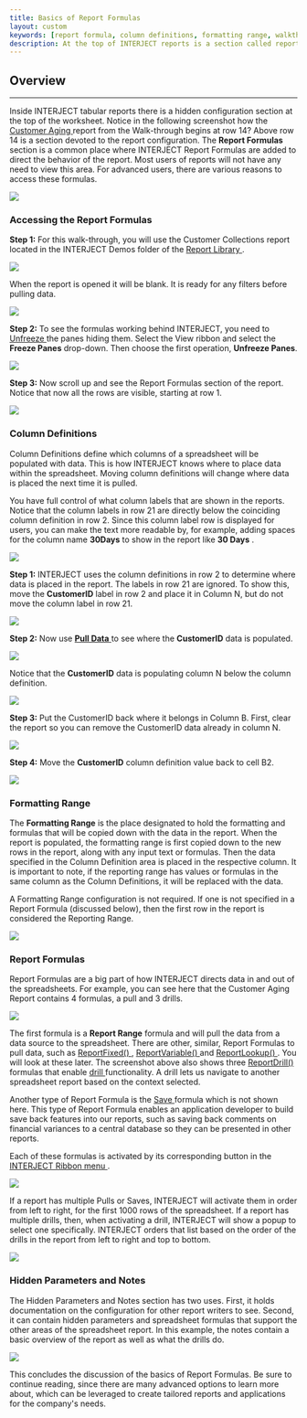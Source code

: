 ```yaml
---
title: Basics of Report Formulas
layout: custom
keywords: [report formula, column definitions, formatting range, walkthrough]
description: At the top of INTERJECT reports is a section called report formulas which handles the behavior of the report.
---
```


##  **Overview**
---
Inside INTERJECT tabular reports there is a hidden configuration section at the top of the worksheet. Notice in the following screenshot how the [ Customer Aging ](/wAbout/Customer-Aging.html) report from the Walk-through begins at row 14? Above row 14 is a section devoted to the report configuration. The **Report Formulas** section is a common place where INTERJECT Report Formulas are added to direct the behavior of the report. Most users of reports will not have any need to view this area. For advanced users, there are various reasons to access these formulas. 


![](/images/BasicsReportFormulas/image2017-6-15_15-27-28.png)

###  Accessing the Report Formulas 

**Step 1:** For this walk-through, you will use the Customer Collections report located in the INTERJECT Demos folder of the [ Report Library ](/wAbout/Report-Library-Basics.html). 

![](/images/BasicsReportFormulas/image2017-6-15_17-12-46.png)

When the report is opened it will be blank. It is ready for any filters before pulling data. 

![](/images/BasicsReportFormulas/image2017-6-21_15-6-49.png)

**Step 2:** To see the formulas working behind INTERJECT, you need to [ Unfreeze ](/wPortal/INTERJECT-Ribbon-Menu-Items.html#unfreeze) the panes hiding them. Select the View ribbon and select  the **Freeze Panes** drop-down. Then choose the first operation, **Unfreeze Panes**. 

![](/images/BasicsReportFormulas/image2017-6-21_17-55-57.png)

**Step 3:** Now scroll up and see the Report Formulas section of the report. Notice that now all the rows are visible, starting at row 1. 

![](/images/BasicsReportFormulas/image2017-6-22_10-32-17.png)

###  Column Definitions 

Column Definitions define which columns of a spreadsheet will be populated with data. This is how INTERJECT knows where to place data within the spreadsheet. Moving column definitions will change where data is placed the next time it is pulled. 

You have full control of what column labels that are shown in the reports. Notice that the column labels in row 21 are directly below the coinciding column definition in row 2. Since this column label row is displayed for users, you can make the text more readable by, for example, adding spaces for the column name **30Days** to show in the report like **30 Days** . 

![](/images/BasicsReportFormulas/image2017-6-22_11-4-25.png)

**Step 1:** INTERJECT uses the column definitions in row 2 to determine where data is placed in the report. The labels in row 21 are ignored. To show this, move the **CustomerID** label in row 2 and place it in Column N, but do not move the column label in row 21. 

![](/images/BasicsReportFormulas/image2017-6-22_11-43-17.png)

**Step 2:** Now use [ **Pull Data** ](/wGetStarted/INTERJECT-Ribbon-Menu-Items.html#pull-data)to see where the **CustomerID** data is populated. 

![](/images/BasicsReportFormulas/image2017-6-22_11-50-20.png)

Notice that the **CustomerID** data is populating column N below the column definition. 

![](/images/BasicsReportFormulas/image2017-6-22_11-55-57.png)

**Step 3:** Put the CustomerID back where it belongs in Column B. First, clear the report so you can remove the CustomerID data already in column N. 

![](/images/BasicsReportFormulas/image2017-7-3_8-15-19.png)

**Step 4:** Move the **CustomerID** column definition value back to cell B2. 

![](/images/BasicsReportFormulas/image2017-7-3_8-20-19.png)

###  Formatting Range

The **Formatting Range** is the place designated to hold the formatting and formulas that will be copied down with the data in the report. When the report is populated, the formatting range is first copied down to the new rows in the report, along with any input text or formulas. Then the data specified in the Column Definition area is placed in the respective column. It is important to note, if the reporting range has values or formulas in the same column as the Column Definitions, it will be replaced with the data. 

A Formatting Range configuration is not required. If one is not specified in a Report Formula (discussed below), then the first row in the report is considered the Reporting Range. 

![](/images/BasicsReportFormulas/image2017-7-3_8-24-58.png)   

###  Report Formulas 

Report Formulas are a big part of how INTERJECT directs data in and out of the spreadsheets. For example, you can see here that the Customer Aging Report contains 4 formulas, a pull and 3 drills. 

![](/images/BasicsReportFormulas/image2017-7-3_8-37-34.png)

The first formula is a **Report Range** formula and will pull the data from a data source to the spreadsheet. There are other, similar, Report Formulas to pull data, such as [ ReportFixed() ](/wIndex/ReportFixed.html) , [ ReportVariable() ](/wIndex/ReportVariable.html) and [ ReportLookup() ](/wIndex/ReportLookup.html) . You will look at these later. The screenshot above also shows three [ ReportDrill() ](/wIndex/ReportDrill.html) formulas that enable [ drill ](/wGetStarted/INTERJECT-Ribbon-Menu-Items.html#drill-on-data) functionality. A drill lets us navigate to another spreadsheet report based on the context selected. 

Another type of Report Formula is the [ Save ](/wGetStarted/INTERJECT-Ribbon-Menu-Items.html#save-data) formula which is not shown here. This type of Report Formula enables an application developer to build save back features into our reports, such as saving back comments on financial variances to a central database so they can be presented in other reports. 

Each of these formulas is activated by its corresponding button in the [ INTERJECT Ribbon menu ](/wGetStarted/INTERJECT-Ribbon-Menu-Items.html). 

<img class="img-modal" src="/images/BasicsReportFormulas/image2017-8-14_8-55-43.png" onclick="zoom_img(this)" />

If a report has multiple Pulls or Saves, INTERJECT will activate them in order from left to right, for the first 1000 rows of the spreadsheet. If a report has multiple drills, then, when activating a drill, INTERJECT will show a popup to select one specifically. INTERJECT orders that list based on the order of the drills in the report from left to right and top to bottom. 

<img class="img-modal" src="/images/BasicsReportFormulas/image2017-8-14_8-57-26.png" onclick="zoom_img(this)" />

###  Hidden Parameters and Notes 

The Hidden Parameters and Notes section has two uses. First, it holds documentation on the configuration for other report writers to see. Second, it can contain hidden parameters and spreadsheet formulas that support the other areas of the spreadsheet report. In this example, the notes contain a basic overview of the report as well as what the drills do. 

<img class="img-modal" src="/images/BasicsReportFormulas/image2017-8-23_17-18-50.png" onclick="zoom_img(this)" />

This concludes the discussion of the basics of Report Formulas. Be sure to continue reading, since there are many advanced options to learn more about, which can be leveraged to create tailored reports and applications for the company's needs. 
